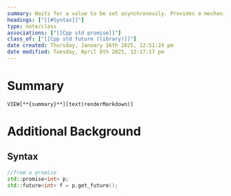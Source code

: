 ```yaml
---
summary: Waits for a value to be set asynchronously. Provides a mechanism to access the result of asynchronous operations to the creator. When asynchronous operation is ready to send a result to the creator by modifying shared state.
headings: ["[[#Syntax]]"]
type: note/class
associations: ["[[Cpp std promise]]"]
class_of: ["[[Cpp std future (library)]]"]
date created: Thursday, January 16th 2025, 12:51:24 pm
date modified: Tuesday, April 8th 2025, 12:17:17 pm
---
```

# Summary
`VIEW[**{summary}**][text(renderMarkdown)]`

# Additional Background
## Syntax
```cpp
//from a promise
std::promise<int> p;
std::future<int> f = p.get_future();
```